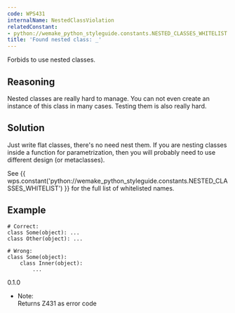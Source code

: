 ```yaml
---
code: WPS431
internalName: NestedClassViolation
relatedConstant:
- python://wemake_python_styleguide.constants.NESTED_CLASSES_WHITELIST
title: 'Found nested class: _'
---
```


Forbids to use nested classes.

## Reasoning
Nested classes are really hard to manage. You can not even create an
instance of this class in many cases. Testing them is also really
hard.

## Solution
Just write flat classes, there's no need nest them. If you are
nesting classes inside a function for parametrization, then you will
probably need to use different design (or metaclasses).

See {{ wps.constant('python://wemake_python_styleguide.constants.NESTED_CLASSES_WHITELIST') }}
for the full list of whitelisted names.

## Example

    # Correct:
    class Some(object): ...
    class Other(object): ...
    
    # Wrong:
    class Some(object):
        class Inner(object):
            ...

<div class="versionadded">

0.1.0

</div>

  - Note:  
    Returns Z431 as error code